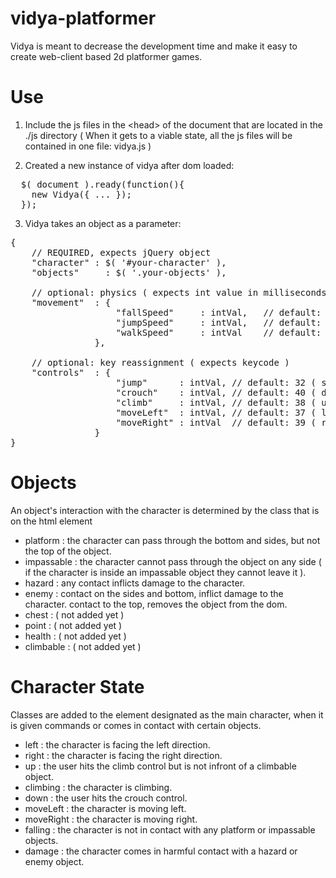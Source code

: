 vidya-platformer
================

Vidya is meant to decrease the development time and make it easy to create web-client based 2d platformer games.

Use
================

1. Include the js files in the &lt;head&gt; of the document that are located in the ./js directory ( When it gets to a viable state, all the js files will be contained in one file: vidya.js )

2. Created a new instance of vidya after dom loaded:
<pre>
  $( document ).ready(function(){
    new Vidya({ ... });
  });
</pre>

3. Vidya takes an object as a parameter:
<pre>
{
	// REQUIRED, expects jQuery object
	"character"	: $( '#your-character' ),
	"objects"	  : $( '.your-objects' ),	

	// optional: physics ( expects int value in milliseconds )
	"movement" 	: {
					"fallSpeed" 	: intVal,	// default: 20ms
					"jumpSpeed" 	: intVal,	// default: 300ms
					"walkSpeed" 	: intVal  	// default: 15ms
				},

	// optional: key reassignment ( expects keycode )
	"controls" 	: {
					"jump" 		: intVal, // default: 32 ( spacebar )
					"crouch" 	: intVal, // default: 40 ( downkey )
					"climb" 	: intVal, // default: 38 ( upkey )
					"moveLeft" 	: intVal, // default: 37 ( leftkey )
					"moveRight"	: intVal  // default: 39 ( rightkey )
				}
}
</pre>

Objects
================

An object's interaction with the character is determined by the class that is on the html element
- platform : the character can pass through the bottom and sides, but not the top of the object.
- impassable : the character cannot pass through the object on any side ( if the character is inside an impassable object they cannot leave it ).
- hazard : any contact inflicts damage to the character.
- enemy : contact on the sides and bottom, inflict damage to the character. contact to the top, removes the object from the dom.
- chest : ( not added yet ) 
- point : ( not added yet )
- health : ( not added yet )
- climbable : ( not added yet )

Character State
================

Classes are added to the element designated as the main character, when it is given commands or comes in contact with certain objects.
- left : the character is facing the left direction.
- right : the character is facing the right direction.
- up : the user hits the climb control but is not infront of a climbable object.
- climbing : the character is climbing.
- down : the user hits the crouch control.
- moveLeft : the character is moving left.
- moveRight : the character is moving right.
- falling : the character is not in contact with any platform or impassable objects.
- damage : the character comes in harmful contact with a hazard or enemy object.

